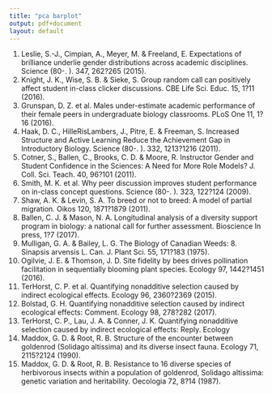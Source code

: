 ```yaml
---
title: "pca barplot"
output: pdf+document
layout: default
---
```


1. Leslie, S.-J., Cimpian, A., Meyer, M. & Freeland, E. Expectations of brilliance underlie gender distributions across academic disciplines. Science (80-. ). 347, 262?265 (2015).
2. Knight, J. K., Wise, S. B. & Sieke, S. Group random call can positively affect student in-class clicker discussions. CBE Life Sci. Educ. 15, 1?11 (2016).
3. Grunspan, D. Z. et al. Males under-estimate academic performance of their female peers in undergraduate biology classrooms. PLoS One 11, 1?16 (2016).
4. Haak, D. C., HilleRisLambers, J., Pitre, E. & Freeman, S. Increased Structure and Active Learning Reduce the Achievement Gap in Introductory Biology. Science (80-. ). 332, 1213?1216 (2011).
5. Cotner, S., Ballen, C., Brooks, C. D. & Moore, R. Instructor Gender and Student Confidence in the Sciences: A Need for More Role Models? J. Coll. Sci. Teach. 40, 96?101 (2011).
6. Smith, M. K. et al. Why peer discussion improves student performance on in-class concept questions. Science (80-. ). 323, 122?124 (2009).
7. Shaw, A. K. & Levin, S. A. To breed or not to breed: A model of partial migration. Oikos 120, 1871?1879 (2011).
8. Ballen, C. J. & Mason, N. A. Longitudinal analysis of a diversity support program in biology: a national call for further assessment. Bioscience In press, 1?7 (2017).
9. Mulligan, G. A. & Bailey, L. G. The Biology of Canadian Weeds: 8. Sinapsis arvensis L. Can. J. Plant Sci. 55, 171?183 (1975).
10. Ogilvie, J. E. & Thomson, J. D. Site fidelity by bees drives pollination facilitation in sequentially blooming plant species. Ecology 97, 1442?1451 (2016).
11. TerHorst, C. P. et al. Quantifying nonadditive selection caused by indirect ecological effects. Ecology 96, 2360?2369 (2015).
12. Bolstad, G. H. Quantifying nonadditive selection caused by indirect ecological effects: Comment. Ecology 98, 278?282 (2017).
13. TerHorst, C. P., Lau, J. A. & Conner, J. K. Quantifying nonadditive selection caused by indirect ecological effects: Reply. Ecology
14. Maddox, G. D. & Root, R. B. Structure of the encounter between goldenrod (Solidago altissima) and its diverse insect fauna. Ecology 71, 2115?2124 (1990).
15. Maddox, G. D. & Root, R. B. Resistance to 16 diverse species of herbivorous insects within a population of goldenrod, Solidago altissima: genetic variation and heritability. Oecologia 72, 8?14 (1987).